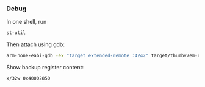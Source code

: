 ### Debug

In one shell, run

```sh
st-util
```

Then attach using gdb:
```sh
arm-none-eabi-gdb -ex "target extended-remote :4242" target/thumbv7em-none-eabi/release/stm32-flash-corruptor
```

Show backup register content:

```gdb
x/32w 0x40002850
```
